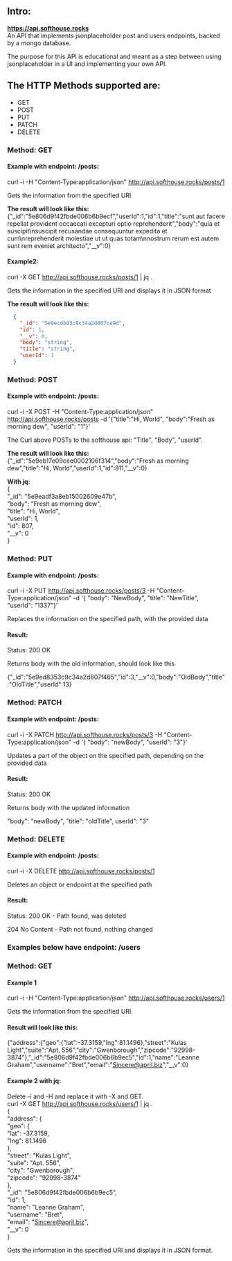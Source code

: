 ## Intro:
**https://api.softhouse.rocks** <br>
An API that implements jsonplaceholder post and users endpoints, backed by a mongo database.

The purpose for this API is educational and meant as a step between using jsonplaceholder in a UI and implementing your own API.

## The HTTP Methods supported are:
- GET
- POST
- PUT
- PATCH
- DELETE

### Method: GET
#### **Example with endpoint: /posts:**<br>
curl -i -H "Content-Type:application/json" http://api.softhouse.rocks/posts/1

Gets the information from the specified URI

**The result will look like this:**<br>
{"_id":"5e806d9f42fbde006b6b9ecf","userId":1,"id":1,"title":"sunt aut facere repellat provident occaecati excepturi optio reprehenderit","body":"quia et suscipit\nsuscipit recusandae consequuntur expedita et cum\nreprehenderit molestiae ut ut quas totam\nnostrum rerum est autem sunt rem eveniet architecto","__v":0}

#### Example2:<br>
curl -X GET http://api.softhouse.rocks/posts/1 | jq .

Gets the information in the specified URI and displays it in JSON format

**The result will look like this:**<br>
```json
  {
    "_id": "5e9ecdbd3c9c34a2d807ce9d",
    "id": 1,
    "__v": 0,
    "body": "string",
    "title": "string",
    "userId": 1
  }
```

### Method: POST
#### Example with endpoint: **/posts**:<br>
curl -i -X POST -H "Content-Type:application/json" http://api.softhouse.rocks/posts -d '{"title":"Hi, World", "body":"Fresh as morning dew", "userId": "1"}' 

The Curl above POSTs to the softhouse api: "Title", "Body", "userId".

**The result will look like this:**<br>
{"_id":"5e9eb17e09cee0002106f314","body":"Fresh as morning dew","title":"Hi, World","userId":1,"id":811,"__v":0}

**With jq:**<br>
{<br>
  "_id": "5e9eadf3a8eb15002609e47b",<br>
  "body": "Fresh as morning dew",<br>
  "title": "Hi, World",<br>
  "userId": 1,<br>
  "id": 807,<br>
  "__v": 0<br>
}

### Method: PUT
#### **Example with endpoint: /posts:**<br>
curl -i -X PUT http://api.softhouse.rocks/posts/3 -H "Content-Type:application/json" -d  '{
  "body": "NewBody", "title": "NewTitle", "userId": "1337"}'

  Replaces the information on the specified path, with the provided data

#### Result:
Status: 200 OK

Returns body with the old information, should look like this

{"_id":"5e9ed8353c9c34a2d807f465","id":3,"__v":0,"body":"OldBody","title":"OldTitle","userId":13}


### Method: PATCH
#### **Example with endpoint: /posts:**<br>
curl -i -X PATCH http://api.softhouse.rocks/posts/3 -H "Content-Type:application/json" -d  '{
  "body": "newBody", "userId": "3"}'

  Updates a part of the object on the specified path, depending on the provided data

#### Result:
Status: 200 OK

Returns body with the updated information

"body": "newBody", "title": "oldTitle", userId": "3"


### Method: DELETE

#### **Example with endpoint: /posts:**<br>
curl -i -X DELETE http://api.softhouse.rocks/posts/1

Deletes an object or endpoint at the specified path

#### Result:
Status: 
200 OK - Path found, was deleted

204 No Content - Path not found, nothing changed

### Examples below have endpoint: /users
### Method: GET 
#### **Example 1**<br>
curl -i -H "Content-Type:application/json" http://api.softhouse.rocks/users/1

Gets the information from the specified URI.

#### Result will look like this:<br>
{"address":{"geo":{"lat":-37.3159,"lng":81.1496},"street":"Kulas Light","suite":"Apt. 556","city":"Gwenborough","zipcode":"92998-3874"},"_id":"5e806d9f42fbde006b6b9ec5","id":1,"name":"Leanne Graham","username":"Bret","email":"Sincere@april.biz","__v":0}

#### Example 2 with jq:
Delete -i and -H and replace it with -X and GET.<br>
curl -X GET http://api.softhouse.rocks/users/1 | jq .<br>
{<br>
  "address": {<br>
    "geo": {<br>
      "lat": -37.3159,<br>
      "lng": 81.1496<br>
    },<br>
    "street": "Kulas Light",<br>
    "suite": "Apt. 556",<br>
    "city": "Gwenborough",<br>
    "zipcode": "92998-3874"<br>
  },<br>
  "_id": "5e806d9f42fbde006b6b9ec5",<br>
  "id": 1,<br>
  "name": "Leanne Graham",<br>
  "username": "Bret",<br>
  "email": "Sincere@april.biz",<br>
  "__v": 0<br>
}

Gets the information in the specified URI and displays it in JSON format.

